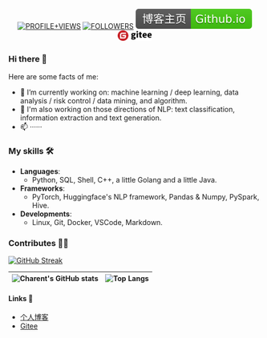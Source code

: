 <!--
**charent/charent** is a ✨ _special_ ✨ repository because its `README.md` (this file) appears on your GitHub profile.

Here are some ideas to get you started:

- 🔭 I’m currently working on ...
- 🌱 I’m currently learning ...
- 👯 I’m looking to collaborate on ...
- 🤔 I’m looking for help with ...
- 💬 Ask me about ...
- 📫 How to reach me: ...
- 😄 Pronouns: ...
- ⚡ Fun fact: ...
-->
<p align="center">
    <a href="https://komarev.com/ghpvc/?username=charent&label=PROFILE+VIEWS"><img src="https://komarev.com/ghpvc/?username=charent&label=PROFILE+VIEWS" alt="PROFILE+VIEWS"></a>
    <a href="https://img.shields.io/github/followers/charent?style=social"><img src="https://img.shields.io/github/followers/charent?style=social" alt="FOLLOWERS"></a>
    <!-- <a href="https://charent.github.io/"><img src="https://img.shields.io/badge/博客主页-Github.io-gree.svg" alt="博客主页"></a> -->
    <a href="https://charent.github.io/"><img src="./assets/icons/博客主页-Github.io-gree.svg" alt="博客主页"></a>
    <a href="https://gitee.com/charent"><img src="./assets/icons/gitee-logo-black.svg" width=68 alt="Gitee主页"></a>
</p>

### Hi there 👋

Here are some facts of me:
- 🔭 I’m currently working on: machine learning / deep learning,  data analysis / risk control / data mining, and algorithm.
- 🌱 I'm also working on those directions of NLP: text classification, information extraction and text generation.
- 📫 ······


### My skills 🛠️

- **Languages**:      
  - Python, SQL, Shell, C++, a little Golang and a little Java.
- **Frameworks**:
  - PyTorch, Huggingface's NLP framework, Pandas & Numpy, PySpark, Hive.
- **Developments**:
  - Linux, Git, Docker, VSCode, Markdown.

### Contributes 🧑‍💻
[![GitHub Streak](https://streak-stats.demolab.com?user=charent&theme=whatsapp-light&date_format=%5BY.%5Dn.j&mode=weekly&card_width=960)](https://git.io/streak-stats)


| ![Charent's GitHub stats](https://github-readme-stats.vercel.app/api?username=charent&show_icons=true&&rank_icon=github&hide_border=true) | ![Top Langs](https://github-readme-stats.vercel.app/api/top-langs/?username=charent&hide=scss,TypeScript,JavaScript&langs_count=5&hide_border=true) |
|:------:|:------:|

<!-- [![Charent's github activity graph](https://github-readme-activity-graph.vercel.app/graph?username=charent&theme=github-compact)](https://github.com/ashutosh00710/github-readme-activity-graph) -->

#### Links 🔗
- [个人博客](https://charent.github.io/)
- [Gitee](https://gitee.com/charent)
